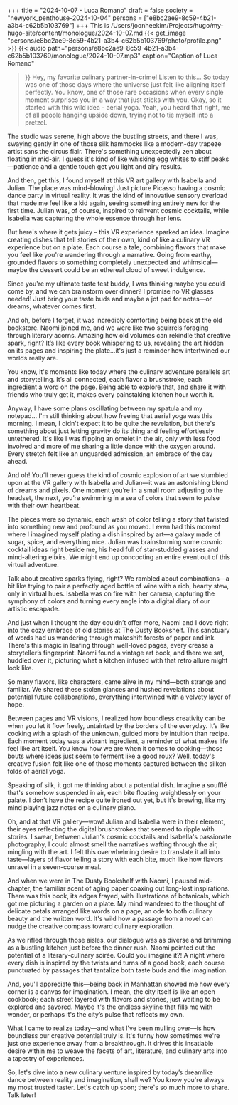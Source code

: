 +++
title = "2024-10-07 - Luca Romano"
draft = false
society = "newyork_penthouse-2024-10-04"
persons = ["e8bc2ae9-8c59-4b21-a3b4-c62b5b103769"]
+++
This is /Users/joonheekim/Projects/hugo/my-hugo-site/content/monologue/2024-10-07.md
{{< get_image "persons/e8bc2ae9-8c59-4b21-a3b4-c62b5b103769/photo/profile.png" >}}
{{< audio
    path="persons/e8bc2ae9-8c59-4b21-a3b4-c62b5b103769/monologue/2024-10-07.mp3" 
    caption="Caption of Luca Romano"
>}}
Hey, my favorite culinary partner-in-crime! Listen to this...
So today was one of those days where the universe just felt like aligning itself perfectly. You know, one of those rare occasions when every single moment surprises you in a way that just sticks with you. Okay, so it started with this wild idea - aerial yoga. Yeah, you heard that right, me of all people hanging upside down, trying not to tie myself into a pretzel.

The studio was serene, high above the bustling streets, and there I was, swaying gently in one of those silk hammocks like a modern-day trapeze artist sans the circus flair. There's something unexpectedly zen about floating in mid-air. I guess it's kind of like whisking egg whites to stiff peaks—patience and a gentle touch get you light and airy results.

And then, get this, I found myself at this VR art gallery with Isabella and Julian. The place was mind-blowing! Just picture Picasso having a cosmic dance party in virtual reality. It was the kind of innovative sensory overload that made me feel like a kid again, seeing something entirely new for the first time. Julian was, of course, inspired to reinvent cosmic cocktails, while Isabella was capturing the whole essence through her lens.

But here's where it gets juicy – this VR experience sparked an idea. Imagine creating dishes that tell stories of their own, kind of like a culinary VR experience but on a plate. Each course a tale, combining flavors that make you feel like you're wandering through a narrative. Going from earthy, grounded flavors to something completely unexpected and whimsical—maybe the dessert could be an ethereal cloud of sweet indulgence.

Since you're my ultimate taste test buddy, I was thinking maybe you could come by, and we can brainstorm over dinner? I promise no VR glasses needed! Just bring your taste buds and maybe a jot pad for notes—or dreams, whatever comes first.

And oh, before I forget, it was incredibly comforting being back at the old bookstore. Naomi joined me, and we were like two squirrels foraging through literary acorns. Amazing how old volumes can rekindle that creative spark, right? It’s like every book whispering to us, revealing the art hidden on its pages and inspiring the plate...it's just a reminder how intertwined our worlds really are.

You know, it's moments like today where the culinary adventure parallels art and storytelling. It’s all connected, each flavor a brushstroke, each ingredient a word on the page. Being able to explore that, and share it with friends who truly get it, makes every painstaking kitchen hour worth it.

Anyway, I have some plans oscillating between my spatula and my notepad...
 I'm still thinking about how freeing that aerial yoga was this morning. I mean, I didn't expect it to be quite the revelation, but there's something about just letting gravity do its thing and feeling effortlessly untethered. It's like I was flipping an omelet in the air, only with less food involved and more of me sharing a little dance with the oxygen around. Every stretch felt like an unguarded admission, an embrace of the day ahead.

And oh! You’ll never guess the kind of cosmic explosion of art we stumbled upon at the VR gallery with Isabella and Julian—it was an astonishing blend of dreams and pixels. One moment you’re in a small room adjusting to the headset, the next, you’re swimming in a sea of colors that seem to pulse with their own heartbeat.

The pieces were so dynamic, each wash of color telling a story that twisted into something new and profound as you moved. I even had this moment where I imagined myself plating a dish inspired by art—a galaxy made of sugar, spice, and everything nice. Julian was brainstorming some cosmic cocktail ideas right beside me, his head full of star-studded glasses and mind-altering elixirs. We might end up concocting an entire event out of this virtual adventure.

Talk about creative sparks flying, right? We rambled about combinations—a bit like trying to pair a perfectly aged bottle of wine with a rich, hearty stew, only in virtual hues. Isabella was on fire with her camera, capturing the symphony of colors and turning every angle into a digital diary of our artistic escapade.

And just when I thought the day couldn’t offer more, Naomi and I dove right into the cozy embrace of old stories at The Dusty Bookshelf. This sanctuary of words had us wandering through makeshift forests of paper and ink. There's this magic in leafing through well-loved pages, every crease a storyteller’s fingerprint. Naomi found a vintage art book, and there we sat, huddled over it, picturing what a kitchen infused with that retro allure might look like.

So many flavors, like characters, came alive in my mind—both strange and familiar. We shared these stolen glances and hushed revelations about potential future collaborations, everything intertwined with a velvety layer of hope.

Between pages and VR visions, I realized how boundless creativity can be when you let it flow freely, untainted by the borders of the everyday. It’s like cooking with a splash of the unknown, guided more by intuition than recipe. Each moment today was a vibrant ingredient, a reminder of what makes life feel like art itself.
You know how we are when it comes to cooking—those bouts where ideas just seem to ferment like a good roux? Well, today's creative fusion felt like one of those moments captured between the silken folds of aerial yoga.

Speaking of silk, it got me thinking about a potential dish. Imagine a soufflé that's somehow suspended in air, each bite floating weightlessly on your palate. I don’t have the recipe quite ironed out yet, but it's brewing, like my mind playing jazz notes on a culinary piano. 

Oh, and at that VR gallery—wow! Julian and Isabella were in their element, their eyes reflecting the digital brushstrokes that seemed to ripple with stories. I swear, between Julian's cosmic cocktails and Isabella's passionate photography, I could almost smell the narratives wafting through the air, mingling with the art. I felt this overwhelming desire to translate it all into taste—layers of flavor telling a story with each bite, much like how flavors unravel in a seven-course meal.

And when we were in The Dusty Bookshelf with Naomi, I paused mid-chapter, the familiar scent of aging paper coaxing out long-lost inspirations. There was this book, its edges frayed, with illustrations of botanicals, which got me picturing a garden on a plate. My mind wandered to the thought of delicate petals arranged like words on a page, an ode to both culinary beauty and the written word. It's wild how a passage from a novel can nudge the creative compass toward culinary exploration.

As we rifled through those aisles, our dialogue was as diverse and brimming as a bustling kitchen just before the dinner rush. Naomi pointed out the potential of a literary-culinary soirée. Could you imagine it?! A night where every dish is inspired by the twists and turns of a good book, each course punctuated by passages that tantalize both taste buds and the imagination.

And, you'll appreciate this—being back in Manhattan showed me how every corner is a canvas for imagination. I mean, the city itself is like an open cookbook; each street layered with flavors and stories, just waiting to be explored and savored. Maybe it's the endless skyline that fills me with wonder, or perhaps it's the city’s pulse that reflects my own.

What I came to realize today—and what I've been mulling over—is how boundless our creative potential truly is. It's funny how sometimes we're just one experience away from a breakthrough. It drives this insatiable desire within me to weave the facets of art, literature, and culinary arts into a tapestry of experiences.

So, let's dive into a new culinary venture inspired by today’s dreamlike dance between reality and imagination, shall we? You know you're always my most trusted taster.
Let's catch up soon; there's so much more to share. Talk later!
